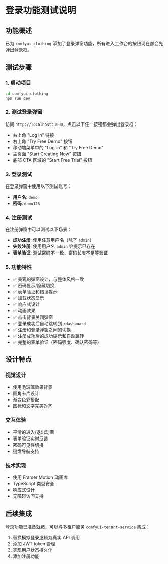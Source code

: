 # 登录功能测试说明

## 功能概述
已为 `comfyui-clothing` 添加了登录弹窗功能，所有进入工作台的按钮现在都会先弹出登录框。

## 测试步骤

### 1. 启动项目
```bash
cd comfyui-clothing
npm run dev
```

### 2. 测试登录弹窗
访问 `http://localhost:3000`，点击以下任一按钮都会弹出登录框：
- 右上角 "Log in" 链接
- 右上角 "Try Free Demo" 按钮  
- 移动端菜单中的 "Log in" 和 "Try Free Demo"
- 主页面 "Start Creating Now" 按钮
- 底部 CTA 区域的 "Start Free Trial" 按钮

### 3. 登录测试
在登录弹窗中使用以下测试账号：
- **用户名**: `demo`
- **密码**: `demo123`

### 4. 注册测试
在注册弹窗中可以测试以下场景：
- **成功注册**: 使用任意用户名（除了 `admin`）
- **失败注册**: 使用用户名 `admin` 会提示已存在
- **表单验证**: 测试密码不一致、密码长度不足等验证

### 5. 功能特性
- ✅ 美观的弹窗设计，与整体风格一致
- ✅ 密码显示/隐藏切换
- ✅ 表单验证和错误提示
- ✅ 加载状态显示
- ✅ 响应式设计
- ✅ 动画效果
- ✅ 点击背景关闭弹窗
- ✅ 登录成功后自动跳转到 `/dashboard`
- ✅ 注册和登录弹窗之间的切换
- ✅ 注册成功后的成功提示和自动跳转
- ✅ 完整的表单验证（密码强度、确认密码等）

## 设计特点

### 视觉设计
- 使用毛玻璃效果背景
- 圆角卡片设计
- 渐变色彩搭配
- 图标和文字完美对齐

### 交互体验
- 平滑的进入/退出动画
- 表单验证实时反馈
- 密码可见性切换
- 键盘导航支持

### 技术实现
- 使用 Framer Motion 动画库
- TypeScript 类型安全
- 响应式设计
- 无障碍访问支持

## 后续集成
登录功能已准备就绪，可以与多租户服务 `comfyui-tenant-service` 集成：
1. 替换模拟登录逻辑为真实 API 调用
2. 添加 JWT token 管理
3. 实现用户状态持久化
4. 添加注册功能
